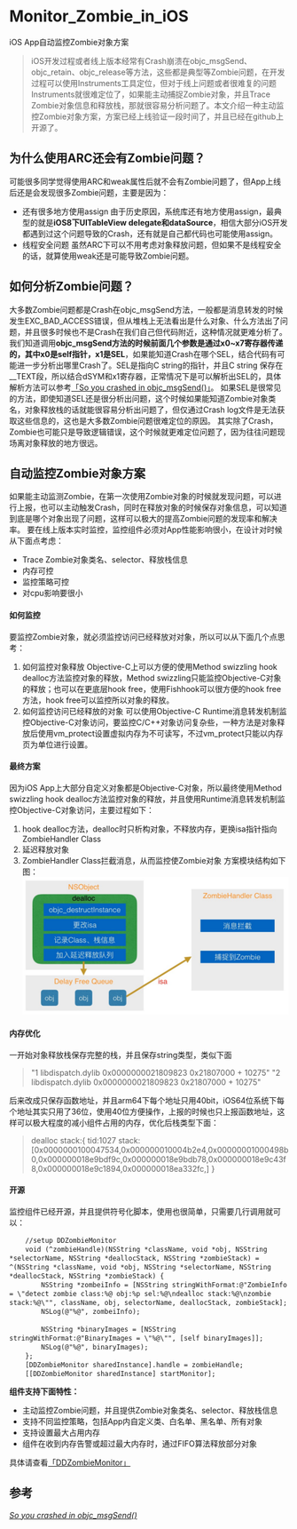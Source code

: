 # Monitor_Zombie_in_iOS
iOS App自动监控Zombie对象方案

>iOS开发过程或者线上版本经常有Crash崩溃在objc_msgSend、objc_retain、objc_release等方法，这些都是典型等Zombie问题，在开发过程可以使用Instruments工具定位，但对于线上问题或者很难复的问题Instruments就很难定位了，如果能主动捕捉Zombie对象，并且Trace Zombie对象信息和释放栈，那就很容易分析问题了。本文介绍一种主动监控Zombie对象方案，方案已经上线验证一段时间了，并且已经在github上开源了。

## 为什么使用ARC还会有Zombie问题？
可能很多同学觉得使用ARC和weak属性后就不会有Zombie问题了，但App上线后还是会发现很多Zombie问题，主要是因为：
- 还有很多地方使用assign
由于历史原因，系统库还有地方使用assign，最典型的就是**iOS8下UITableView delegate和dataSource**，相信大部分iOS开发都遇到过这个问题导致的Crash，还有就是自己都代码也可能使用assign。
- 线程安全问题
虽然ARC下可以不用考虑对象释放问题，但如果不是线程安全的话，就算使用weak还是可能导致Zombie问题。
## 如何分析Zombie问题？
大多数Zombie问题都是Crash在objc_msgSend方法，一般都是消息转发的时候发生EXC_BAD_ACCESS错误，但从堆栈上无法看出是什么对象、什么方法出了问题，并且很多时候也不是Crash在我们自己但代码附近，这种情况就更难分析了。
我们知道调用**objc_msgSend方法的时候前面几个参数是通过x0~x7寄存器传递的，其中x0是self指针，x1是SEL**，如果能知道Crash在哪个SEL，结合代码有可能进一步分析出哪里Crash了。SEL是指向C string的指针，并且C string 保存在__TEXT段，所以结合dSYM和x1寄存器，正常情况下是可以解析出SEL的，具体解析方法可以参考[「So you crashed in objc_msgSend()」](http://sealiesoftware.com/blog/archive/2008/09/22/objc_explain_So_you_crashed_in_objc_msgSend.html)。
如果SEL是很常见的方法，即使知道SEL还是很分析出问题，这个时候如果能知道Zombie对象类名，对象释放栈的话就能很容易分析出问题了，但仅通过Crash log文件是无法获取这些信息的，这也是大多数Zombie问题很难定位的原因。
其实除了Crash，Zombie也可能只是导致逻辑错误，这个时候就更难定位问题了，因为往往问题现场离对象释放的地方很远。
## 自动监控Zombie对象方案
如果能主动监测Zombie，在第一次使用Zombie对象的时候就发现问题，可以进行上报，也可以主动触发Crash，同时在释放对象的时候保存对象信息，可以知道到底是哪个对象出现了问题，这样可以极大的提高Zombie问题的发现率和解决率。
要在线上版本实时监控，监控组件必须对App性能影响很小，在设计对时候从下面点考虑：
- Trace Zombie对象类名、selector、释放栈信息
- 内存可控
- 监控策略可控
- 对cpu影响要很小
#### 如何监控
要监控Zombie对象，就必须监控访问已经释放对对象，所以可以从下面几个点思考：
1. 如何监控对象释放
Objective-C上可以方便的使用Method swizzling hook dealloc方法监控对象的释放，Method swizzling只能监控Objective-C对象的释放；也可以在更底层hook free，使用Fishhook可以很方便的hook free方法，hook free可以监控所以对象的释放。
2. 如何监控访问已经释放的对象
可以使用Objective-C Runtime消息转发机制监控Objective-C对象访问，要监控C/C++对象访问复杂些，一种方法是对象释放后使用vm_protect设置虚拟内存为不可读写，不过vm_protect只能以内存页为单位进行设置。
#### 最终方案
因为iOS App上大部分自定义对象都是Objective-C对象，所以最终使用Method swizzling hook dealloc方法监控对象的释放，并且使用Runtime消息转发机制监控Objective-C对象访问，主要过程如下：
1. hook dealloc方法，dealloc时只析构对象，不释放内存，更换isa指针指向ZombieHandler Class
2. 延迟释放对象
3. ZombieHandler Class拦截消息，从而监控使Zombie对象
方案模块结构如下图：
![](https://github.com/AlexTing0/Monitor_Zombie_in_iOS/raw/master/images/zombie.jpg)
#### 内存优化
一开始对象释放栈保存完整的栈，并且保存string类型，类似下面
> "1   libdispatch.dylib    0x0000000021809823 0x21807000 + 10275"
        "2   libdispatch.dylib    0x0000000021809823 0x21807000 + 10275"

后来改成只保存函数地址，并且arm64下每个地址只用40bit，iOS64位系统下每个地址其实只用了36位，使用40位方便操作，上报的时候也只上报函数地址，这样可以极大程度的减小组件占用的内存，优化后栈类型下面：
>dealloc stack:{
tid:1027
stack:[0x0000000100047534,0x000000010004b2e4,0x00000001000498b0,0x000000018e9bdf9c,0x000000018e9bdb78,0x000000018e9c43f8,0x000000018e9c1894,0x000000018ea332fc,]
}
#### 开源
监控组件已经开源，并且提供符号化脚本，使用也很简单，只需要几行调用就可以：
```
    //setup DDZombieMonitor
    void (^zombieHandle)(NSString *className, void *obj, NSString *selectorName, NSString *deallocStack, NSString *zombieStack) = ^(NSString *className, void *obj, NSString *selectorName, NSString *deallocStack, NSString *zombieStack) {
        NSString *zombeiInfo = [NSString stringWithFormat:@"ZombieInfo = \"detect zombie class:%@ obj:%p sel:%@\ndealloc stack:%@\nzombie stack:%@\"", className, obj, selectorName, deallocStack, zombieStack];
        NSLog(@"%@", zombeiInfo);
        
        NSString *binaryImages = [NSString stringWithFormat:@"BinaryImages = \"%@\"", [self binaryImages]];
        NSLog(@"%@", binaryImages);
    };
    [DDZombieMonitor sharedInstance].handle = zombieHandle;
    [[DDZombieMonitor sharedInstance] startMonitor];
```
**组件支持下面特性：**
- 主动监控Zombie问题，并且提供Zombie对象类名、selector、释放栈信息
- 支持不同监控策略，包括App内自定义类、白名单、黑名单、所有对象
- 支持设置最大占用内存
- 组件在收到内存告警或超过最大内存时，通过FIFO算法释放部分对象

具体请查看[「DDZombieMonitor」](https://github.com/AlexTing0/DDZombieMonitor) 
## 参考
*[So you crashed in objc_msgSend()](http://sealiesoftware.com/blog/archive/2008/09/22/objc_explain_So_you_crashed_in_objc_msgSend.html)*
